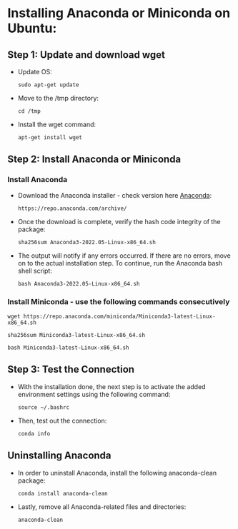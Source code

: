 # Installing Anaconda or Miniconda on Ubuntu:
## Step 1: Update and download wget
- Update OS:
    ```shell
    sudo apt-get update
    ```
- Move to the /tmp directory:
    ```shell
    cd /tmp
    ```
- Install the wget command:
    ```shell
    apt-get install wget
    ```
## Step 2: Install Anaconda or Miniconda
### Install Anaconda
- Download the Anaconda installer - check version here [Anaconda](https://repo.anaconda.com/archive/):
    ```shell
    https://repo.anaconda.com/archive/
    ```
- Once the download is complete, verify the hash code integrity of the package:
    ```shell
    sha256sum Anaconda3-2022.05-Linux-x86_64.sh
    ```
- The output will notify if any errors occurred. If there are no errors, move on to the actual installation step. To continue, run the Anaconda bash shell script:
    ```shell
    bash Anaconda3-2022.05-Linux-x86_64.sh
    ```
### Install Miniconda - use the following commands consecutively
```shell
wget https://repo.anaconda.com/miniconda/Miniconda3-latest-Linux-x86_64.sh
```
```shell
sha256sum Miniconda3-latest-Linux-x86_64.sh
```
```shell
bash Miniconda3-latest-Linux-x86_64.sh
```
## Step 3: Test the Connection
- With the installation done, the next step is to activate the added environment settings using the following command:
    ```shell
    source ~/.bashrc
    ```
- Then, test out the connection:
    ```shell
    conda info
    ```
## Uninstalling Anaconda
- In order to uninstall Anaconda, install the following anaconda-clean package:
    ```shell
    conda install anaconda-clean
    ```
- Lastly, remove all Anaconda-related files and directories:
    ```shell
    anaconda-clean
    ```

